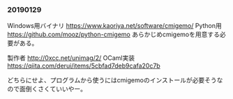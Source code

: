 
### 20190129
Windows用バイナリ
https://www.kaoriya.net/software/cmigemo/
Python用
https://github.com/mooz/python-cmigemo
あらかじめcmigemoを用意する必要がある。

製作者
http://0xcc.net/unimag/2/
OCaml実装
https://qiita.com/derui/items/5cbfad7deb9cafa20c7b

どちらにせよ、プログラムから使うにはcmigemoのインストールが必要そうなので面倒くさくていいやー。